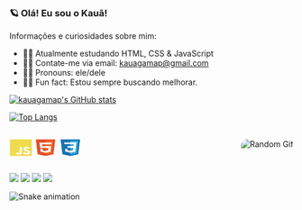 ### 🪐 Olá! Eu sou o Kauã!

  Informações e curiosidades sobre mim:

- 🐱‍💻 Atualmente estudando HTML, CSS & JavaScript
- 🐱‍🏍 Contate-me via email: kauagamap@gmail.com
- 🐱‍🚀 Pronouns: ele/dele
- 🐱‍🐉 Fun fact: Estou sempre buscando melhorar.

<!--
![kauagamap's GitHub stats](https://github-readme-stats.vercel.app/api?username=kauagamap&&show_icons=true&theme=onedark&count_private=true)
-->

[![kauagamap's GitHub stats](https://github-readme-stats.vercel.app/api?username=kauagamap&show_icons=true&theme=onedark)](https://github.com/kauagamap/github-readme-stats)

[![Top Langs](https://github-readme-stats.vercel.app/api/top-langs/?username=kauagamap&layout=compact&show_icons=true&theme=onedark)](https://github.com/kauagamap/github-readme-stats)



<div style="display: inline_block"><br>
  <img align="center" alt="Javascript" height="30" width="40" src="https://raw.githubusercontent.com/devicons/devicon/master/icons/javascript/javascript-plain.svg">
  <img align="center" alt="HTML" height="30" width="40" src="https://raw.githubusercontent.com/devicons/devicon/master/icons/html5/html5-original.svg">
  <img align="center" alt="CSS" height="30" width="40" src="https://raw.githubusercontent.com/devicons/devicon/master/icons/css3/css3-original.svg">
  
<img align="right" alt="Random Gif" height="90" style="border-radius:10px;" src="https://media.tenor.com/HWdSvD9Wg20AAAAC/one-punch-man-ok.gif">
</div>

##

<div> 
  <a href="https://www.instagram.com/_kauagama/" target="_blank"><img src="https://img.shields.io/badge/-Instagram-%23E4405F?style=for-the-badge&logo=instagram&logoColor=white" target="_blank"></a>
 	<a href="https://www.twitch.tv/silver2060" target="_blank"><img src="https://img.shields.io/badge/Twitch-9146FF?style=for-the-badge&logo=twitch&logoColor=white" target="_blank"></a>
  <a href = "mailto:kauagamap@gmail.com"><img src="https://img.shields.io/badge/Gmail-D14836?style=for-the-badge&logo=gmail&logoColor=white" target="_blank"></a>
  <a href="https://www.linkedin.com/in/kauagama/" target="_blank"><img src="https://img.shields.io/badge/-LinkedIn-%230077B5?style=for-the-badge&logo=linkedin&logoColor=white" target="_blank"></a> 
  
<!--
Trecho de código que adicionamos no arquivo Readme.md:
-->
![Snake animation](https://github.com/rafaballerini2/rafaballerini2/blob/output/github-contribution-grid-snake.svg)


</div>


